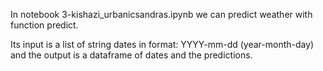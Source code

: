 In notebook 3-kishazi_urbanicsandras.ipynb we can predict weather with function predict. 

Its input is a list of string dates in format: YYYY-mm-dd (year-month-day) and the output is a dataframe of dates and the predictions.
